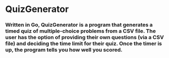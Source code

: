 # QuizGenerator

### Written in Go, QuizGenerator is a program that generates a timed quiz of multiple-choice problems from a CSV file. The user has the option of providing their own questions (via a CSV file) and deciding the time limit for their quiz. Once the timer is up, the program tells you how well you scored.
